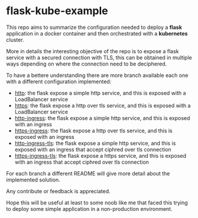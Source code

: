 # flask-kube-example

This repo aims to summarize the configuration needed to deploy a **flask** application in a docker container and then orchestrated with a **kubernetes** cluster. 

More in details the interesting objective of the repo is to expose a flask service with a secured connection with TLS, this can be obtained in multiple ways depending on where the connection need to be deciphered. 

To have a bettere understanding there are more branch available each one with a different configuration implemented:
- [http](https://github.com/atoserik/flask-kube-example/tree/http): the flask expose a simple http service, and this is exposed with a LoadBalancer service
- [https](https://github.com/atoserik/flask-kube-example/tree/https): the flask expose a http over tls service, and this is exposed with a LoadBalancer service
- [http-ingress](https://github.com/atoserik/flask-kube-example/tree/http-ingress): the flask expose a simple http service, and this is exposed with an ingress
- [https-ingress](https://github.com/atoserik/flask-kube-example/tree/https-ingress): the flask expose a http over tls service, and this is exposed with an ingress
- [http-ingress-tls](https://github.com/atoserik/flask-kube-example/tree/http-ingress-tls): the flask expose a simple http service, and this is exposed with an ingress that accept ciphred over tls connection
- [https-ingress-tls](https://github.com/atoserik/flask-kube-example/tree/https-ingress-tls): the flask expose a https service, and this is exposed with an ingress that accept ciphred over tls connection


For each branch a different README will give more detail about the implemented solution. 

Any contribute or feedback is appreciated. 

Hope this will be useful at least to some noob like me that faced this trying to deploy some simple application in a non-production environment. 
